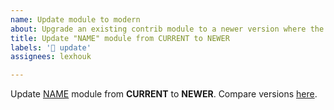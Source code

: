 ```yaml
---
name: Update module to modern
about: Upgrade an existing contrib module to a newer version where the version name of the current release still uses a prefix based on Drupal core but a newer version name without this prefix.
title: Update "NAME" module from CURRENT to NEWER
labels: '📢 update'
assignees: lexhouk

---
```


Update [NAME](https://www.drupal.org/project/KEY) module from **CURRENT** to **NEWER**. Compare versions [here](https://git.drupalcode.org/project/KEY/-/compare/8.x-CURRENT...NEWER).
